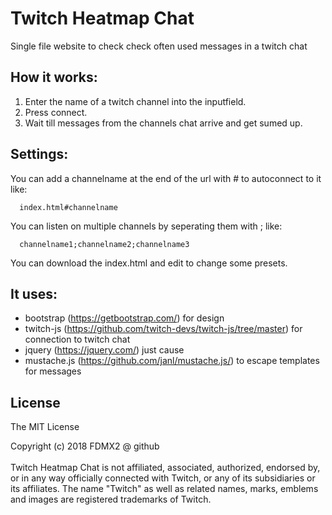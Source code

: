 # Twitch Heatmap Chat
Single file website to check check often used messages in a twitch chat
<br>
## How it works:
  1. Enter the name of a twitch channel into the inputfield.
  2. Press connect.
  3. Wait till messages from the channels chat arrive and get sumed up.

## Settings:
You can add a channelname at the end of the url with # to autoconnect to it like:
```
  index.html#channelname  
```

You can listen on multiple channels by seperating them with ; like:
```
  channelname1;channelname2;channelname3  
```
You can download the index.html and edit to change some presets.

## It uses:
  - bootstrap (https://getbootstrap.com/) for design 
  - twitch-js (https://github.com/twitch-devs/twitch-js/tree/master) for connection to twitch chat
  - jquery (https://jquery.com/) just cause
  - mustache.js (https://github.com/janl/mustache.js/) to escape templates for messages

## License

The MIT License

Copyright (c) 2018 FDMX2 @ github
<br>
<br>
Twitch Heatmap Chat is not affiliated, associated, authorized, endorsed by, or in any way officially connected with Twitch, or any of its subsidiaries or its affiliates. The name "Twitch" as well as related names, marks, emblems and images are registered trademarks of Twitch.
